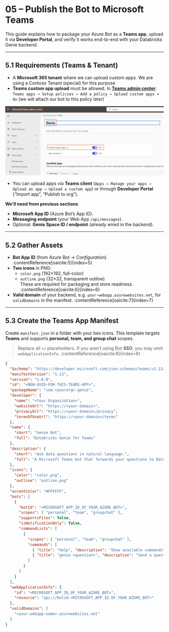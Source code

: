 # 05 – Publish the Bot to Microsoft Teams

This guide explains how to package your Azure Bot as a **Teams app**, upload it via **Developer Portal**, and verify it works end-to-end with your Databricks Genie backend. 

---

## 5.1 Requirements (Teams & Tenant)

- A **Microsoft 365 tenant** where we can upload custom apps. We are using a Contoso Tenant (special) for this purpose 
- **Teams custom app upload** must be allowed. In **[Teams admin center](https://admin.teams.microsoft.com/)**:  
  `Teams apps → Setup policies → Add a policy → Upload custom apps = On` (we will attach our bot to this policy later)

![Genie](img/teams1.png)
  
- You can upload apps via **Teams client** (`Apps → Manage your apps → Upload an app → Upload a custom app`) or through **Developer Portal** (“Import app”, “Publish to org”). 


**We’ll need from previous sections**
- **Microsoft App ID** (Azure Bot’s App ID).
- **Messaging endpoint** (your Web App `/api/messages`).
- Optional: **Genie Space ID / endpoint** (already wired in the backend).

---

## 5.2 Gather Assets

- **Bot App ID** (from Azure Bot → *Configuration*). :contentReference[oaicite:5]{index=5}  
- **Two icons** in PNG:
  - `color.png` (192×192, full-color)  
  - `outline.png` (32×32, transparent outline)  
  These are required for packaging and store readiness. :contentReference[oaicite:6]{index=6}
- **Valid domain** of your backend, e.g. `your-webapp.azurewebsites.net`, for `validDomains` in the manifest. :contentReference[oaicite:7]{index=7}

---

## 5.3 Create the Teams App Manifest

Create `manifest.json` in a folder with your two icons. This template targets **Teams** and supports **personal, team, and group chat** scopes.

> Replace all `<>` placeholders. If you aren’t using Bot **SSO**, you may omit `webApplicationInfo`. :contentReference[oaicite:8]{index=8}

```json
{
  "$schema": "https://developer.microsoft.com/json-schemas/teams/v1.13/MicrosoftTeams.schema.json",
  "manifestVersion": "1.13",
  "version": "1.0.0",
  "id": "<NEW-GUID-FOR-THIS-TEAMS-APP>",
  "packageName": "com.<yourorg>.genie",
  "developer": {
    "name": "<Your Organization>",
    "websiteUrl": "https://<your-domain>",
    "privacyUrl": "https://<your-domain>/privacy",
    "termsOfUseUrl": "https://<your-domain>/terms"
  },
  "name": {
    "short": "Genie Bot",
    "full": "Databricks Genie for Teams"
  },
  "description": {
    "short": "Ask data questions in natural language.",
    "full": "A Microsoft Teams bot that forwards your questions to Databricks Genie and returns answers from your Lakehouse."
  },
  "icons": {
    "color": "color.png",
    "outline": "outline.png"
  },
  "accentColor": "#FFFFFF",
  "bots": [
    {
      "botId": "<MICROSOFT_APP_ID_OF_YOUR_AZURE_BOT>",
      "scopes": [ "personal", "team", "groupchat" ],
      "supportsFiles": false,
      "isNotificationOnly": false,
      "commandLists": [
        {
          "scopes": [ "personal", "team", "groupchat" ],
          "commands": [
            { "title": "help", "description": "Show available commands" },
            { "title": "genie <question>", "description": "Send a question to Databricks Genie" }
          ]
        }
      ]
    }
  ],
  "webApplicationInfo": {
    "id": "<MICROSOFT_APP_ID_OF_YOUR_AZURE_BOT>",
    "resource": "api://botid-<MICROSOFT_APP_ID_OF_YOUR_AZURE_BOT>"
  },
  "validDomains": [
    "<your-webapp-name>.azurewebsites.net"
  ]
}


